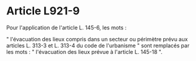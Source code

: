 # Article L921-9

Pour l'application de l'article L. 145-6, les mots :

" l'évacuation des lieux compris dans un secteur ou périmètre prévu aux articles L. 313-3 et L. 313-4 du code de l'urbanisme " sont remplacés par les mots : " l'évacuation des lieux prévue à l'article L. 145-18 ".
